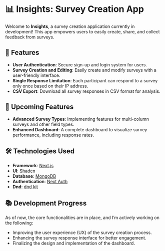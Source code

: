 # 📊 Insights: Survey Creation App

Welcome to **Insights**, a survey creation application currently in development! This app empowers users to easily create, share, and collect feedback from surveys.

## 🚀 Features

- **User Authentication**: Secure sign-up and login system for users.
- **Survey Creation and Editing**: Easily create and modify surveys with a user-friendly interface.
- **Single Response Limitation**: Each participant can respond to a survey only once based on their IP address.
- **CSV Export**: Download all survey responses in CSV format for analysis.

## 🌟 Upcoming Features

- **Advanced Survey Types**: Implementing features for multi-column surveys and other field types.
- **Enhanced Dashboard**: A complete dashboard to visualize survey performance, including response rates.

## 🛠️ Technologies Used

- **Framework**: [Next.js](https://nextjs.org/)
- **UI**: [Shadcn](https://ui.shadcn.com/)
- **Database**: [MongoDB](https://www.mongodb.com/)
- **Authentication**: [Next Auth](https://next-auth.js.org/)
- **Dnd**: [dnd kit](https://dndkit.com/) 

## 📚 Development Progress

As of now, the core functionalities are in place, and I’m actively working on the following:

- Improving the user experience (UX) of the survey creation process.
- Enhancing the survey response interface for better engagement.
- Finalizing the design and implementation of the dashboard.
